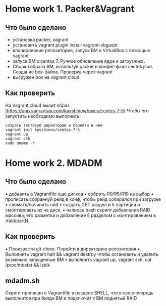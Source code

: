 # Home work 1. Packer&Vagrant
## Что было сделано
  - установка packer, vagrant
  - установить vagrant plugin install vagrant-vbguest
  - клонирование репозитория, запуск ВМ в VirtualBox с помощью vagrant
  - запуск ВМ с centos 7. Ручное обновление ядра и загрузчика.
  - Сборка образа ВМ, используя packer и конфиг-файл centos.json. Создание box-файла. Проверка через vagrant
  - выгружен box на vagrant cloud
## Как проверить
  На Vagrant cloud вылит образ [https://app.vagrantup.com/kuvshinov/boxes/centos-7-5]
  Чтобы его запустить необходимо выполнить: 
  ```
  создать тестовую директорию и перейти в нее
  vagrant init kuvshinov/centos-7-5
  vagrant up
  vagrant ssh
  sudo uname -r
  ```
# Home work 2. MDADM
## Что было сделано
 • добавить в Vagrantfile еще дисков
 • собрать R0/R5/R10 на выбор
 • прописать собраннýй рейд в конф, чтобы рейд собирался при загрузке
 • сломать/починить raid
 • создать GPT раздел и 5 партиций и смонтировать их на диск.
 • написан bash скрипт добавления RAID массива, его разметка и добавление 5 разделом с монтированием в /raid/partN

## Как проверить
 • Произвести git-clone. Перейти в директорию репозитория
 • Выполнить vagrant halt && vagrant destroy чтобы остановить и удалить возможно запущенные ВМ
 • выполнить vagrant up, vagrant ssh, cat /proc/mdstat && lsblk

## mdadm.sh
  Скрипт прописан в Vagrantfile в разделе SHELL, что в свою очередь выполнится при билде ВМ и подключит к ВМ поднятый RAID

